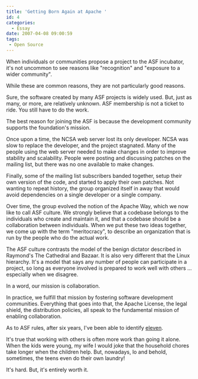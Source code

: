 ```yaml
---
title: 'Getting Born Again at Apache '
id: 4
categories:
  - Essay
date: 2007-04-08 09:00:59
tags:
 - Open Source
---
```


When individuals or communities propose a project to the ASF incubator,  it's not uncommon to see reasons like "recognition" and "exposure to a wider community".

While these are common reasons, they are not particularly good reasons.

Sure, the software created by many ASF projects is widely used. But, just as many, or more, are relatively unknown. ASF membership is not a ticket to ride. You still have to do the work.

The best reason for joining the ASF is because the development community supports the foundation's mission.

Once upon a time, the NCSA web server lost its only developer. NCSA was slow to replace the developer, and the project stagnated. Many of the people using the web server needed to make changes in
order to improve stability and scalability. People were posting and discussing patches on the mailing list, but there was no one available to make changes.

Finally, some of the mailing list subscribers banded together, setup their own version of the code, and started to apply their own patches. Not wanting to repeat history, the group organized itself in away that would avoid dependencies on a single developer or a single company.

Over time, the group evolved the notion of the Apache Way, which we now like to call ASF culture. We strongly believe that a codebase belongs to the individuals who create and maintain it, and that a codebase should be a collaboration between individuals. When we put these two ideas together, we come up with the term "meritocracy", to describe an organization that is run by the people who do the actual work.

The ASF culture contrasts the model of the benign dictator described in Raymond's The Cathedral and Bazaar. It is also very different that the Linux hierarchy. It's a model that says any number of people can participate in a project, so long as everyone involved is prepared to work well with others ... especially when we disagree.

In a word, our mission is collaboration.

In practice, we fulfill that mission by fostering software development communities. Everything that goes into that, the Apache License, the legal shield, the distribution policies, all speak to the fundamental mission of enabling collaboration.

As to ASF rules, after six years, I've been able to identify [eleven](http://jroller.com/page/TedHusted?entry=apache_rules_002 "eleven").

It's true that working with others is often more work than going it alone. When the kids were young, my wife I would joke that the household chores take longer when the children help. But, nowadays, lo and behold, sometimes, the teens even do their own laundry!

It's hard. But, it's entirely worth it.